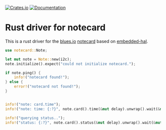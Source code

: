 [![Crates.io](https://img.shields.io/crates/v/blues-notecard.svg)](https://crates.io/crates/blues-notecard)
[![Documentation](https://docs.rs/blues-notecard/badge.svg)](https://docs.rs/blues-notecard/)



# Rust driver for notecard

This is a rust driver for the [blues.io](https://blues.io) [notecard](https://blues.io/products/notecard/) based on
[embedded-hal](https://github.com/rust-embedded/embedded-hal).

```rust
use notecard::Note;

let mut note = Note::new(i2c);
note.initialize().expect("could not initialize notecard.");

if note.ping() {
    info!("notecard found!");
} else {
    error!("notecard not found!");
}


info!("note: card.time");
info!("note: time: {:?}", note.card().time(&mut delay).unwrap().wait(&mut delay));

info!("querying status..");
info!("status: {:?}", note.card().status(&mut delay).unwrap().wait(&mut delay));
```
